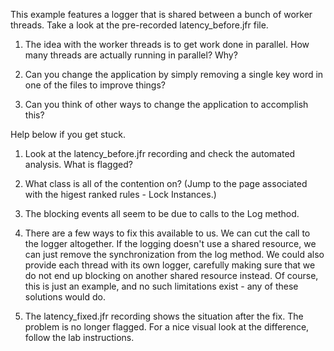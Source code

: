 This example features a logger that is shared between a bunch of worker threads.
Take a look at the pre-recorded latency_before.jfr file.

1. The idea with the worker threads is to get work done in parallel. How many 
   threads are actually running in parallel? Why?
   
2. Can you change the application by simply removing a single key word in one of the files to improve things?

3. Can you think of other ways to change the application to accomplish this?

Help below if you get stuck.





1. Look at the latency_before.jfr recording and check the automated analysis. What is flagged?

2. What class is all of the contention on? (Jump to the page associated with the higest ranked rules - Lock Instances.)

3. The blocking events all seem to be due to calls to the Log method.

4. There are a few ways to fix this available to us. We can cut the call to the logger altogether. If the logging doesn't use a shared resource, 
   we can just remove the synchronization from the log method. We could also provide each thread with its own logger, carefully making sure that 
   we do not end up blocking on another shared resource instead. Of course, this is just an example, and no such limitations exist - any of these
   solutions would do.

5. The latency_fixed.jfr recording shows the situation after the fix. The problem is no longer flagged. For a nice visual look at the difference, follow the lab instructions.